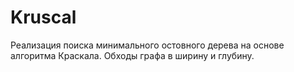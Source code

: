 # Kruscal
 Реализация поиска минимального остовного дерева на основе алгоритма Краскала. Обходы графа в ширину и глубину.
